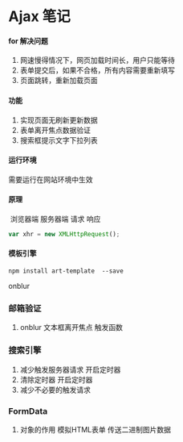 # Ajax 笔记



#### for 解决问题

1.  网速慢得情况下，网页加载时间长，用户只能等待
2. 表单提交后，如果不合格，所有内容需要重新填写
3. 页面跳转，重新加载页面



#### 功能

1. 实现页面无刷新更新数据
2. 表单离开焦点数据验证
3. 搜索框提示文字下拉列表



#### 运行环境

  需要运行在网站环境中生效



#### 原理

​        浏览器端  服务器端  请求  响应



``` js
var xhr = new XMLHttpRequest();
```

#### 模板引擎

``` 
npm install art-template  --save
```



onblur



### 邮箱验证

1. onblur 文本框离开焦点 触发函数

### 搜索引擎

1. 减少触发服务器请求 开启定时器
2. 清除定时器 开启定时器 
3. 减少不必要的触发请求

### FormData

1. 对象的作用  模拟HTML表单 传送二进制图片数据









